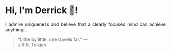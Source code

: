 # Hi, I'm Derrick 👋!
<p align="justify">I admire uniqueness and believe that a clearly focused mind can achieve anything...</p> 
<!-- #quote-start -->
<blockquote>&ldquo;Little by little, one travels far.&rdquo; &mdash; <footer>J.R.R. Tolkien</footer></blockquote>
<!-- #quote-end -->
